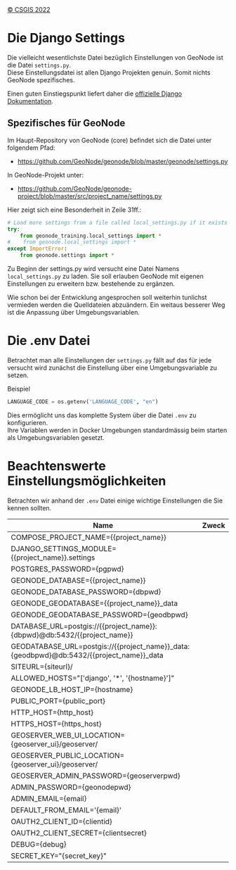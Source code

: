 <!-- the Menu -->
<link rel="stylesheet" media="all" href="../styles.css" />
<div id="logo"><a href="https://csgis.de">© CSGIS 2022</a></div>
<div id="menu"></div>
<div id="jumpMenu"></div>
<script src="../menu.js"></script>
<script src="../jumpmenu.js"></script>
<!-- the Menu -->


# Die Django Settings

Die vielleicht wesentlichste Datei bezüglich Einstellungen von GeoNode ist die Datei `settings.py`.  
Diese Einstellungsdatei ist allen Django Projekten genuin. Somit nichts GeoNode spezifisches.

Einen guten Einstiegspunkt liefert daher die [offizielle Django Dokumentation](https://docs.djangoproject.com/en/4.1/topics/settings/).

## Spezifisches für GeoNode

Im Haupt-Repository von GeoNode (core) befindet sich die Datei unter folgendem Pfad:

- https://github.com/GeoNode/geonode/blob/master/geonode/settings.py

In GeoNode-Projekt unter:

- https://github.com/GeoNode/geonode-project/blob/master/src/project_name/settings.py

Hier zeigt sich eine Besonderheit in Zeile 31ff.:

```python
# Load more settings from a file called local_settings.py if it exists
try:
    from geonode_training.local_settings import *
#    from geonode.local_settings import *
except ImportError:
    from geonode.settings import *
```

Zu Beginn der settings.py wird versucht eine Datei Namens `local_settings.py` zu laden. Sie soll erlauben GeoNode mit eigenen Einstellungen zu erweitern bzw. bestehende zu ergänzen.

Wie schon bei der Entwicklung angesprochen soll weiterhin tunlichst vermieden werden die Quelldateien abzuändern.
Ein weitaus besserer Weg ist die Anpassung über Umgebungsvariablen.

# Die .env Datei

Betrachtet man alle Einstellungen der `settings.py` fällt auf das für jede versucht wird zunächst die Einstellung über eine Umgebungsvariable zu setzen.

Beispiel

```python
LANGUAGE_CODE = os.getenv('LANGUAGE_CODE', "en")
```

Dies ermöglicht uns das komplette System über die Datei `.env` zu konfigurieren.  
Ihre Variablen werden in Docker Umgebungen standardmässig beim starten als Umgebungsvariablen gesetzt.

# Beachtenswerte Einstellungsmöglichkeiten

Betrachten wir anhand der `.env` Datei einige wichtige Einstellungen die Sie kennen sollten.


Name|Zweck
--|--
COMPOSE_PROJECT_NAME={{project_name}} | 
DJANGO_SETTINGS_MODULE={{project_name}}.settings | 
POSTGRES_PASSWORD={pgpwd} | 
GEONODE_DATABASE={{project_name}} | 
GEONODE_DATABASE_PASSWORD={dbpwd} | 
GEONODE_GEODATABASE={{project_name}}_data | 
GEONODE_GEODATABASE_PASSWORD={geodbpwd} | 
DATABASE_URL=postgis://{{project_name}}:{dbpwd}@db:5432/{{project_name}} | 
GEODATABASE_URL=postgis://{{project_name}}_data:{geodbpwd}@db:5432/{{project_name}}_data | 
SITEURL={siteurl}/ | 
ALLOWED_HOSTS="['django', '*', '{hostname}']" | 
GEONODE_LB_HOST_IP={hostname} | 
PUBLIC_PORT={public_port} | 
HTTP_HOST={http_host} | 
HTTPS_HOST={https_host} | 
GEOSERVER_WEB_UI_LOCATION={geoserver_ui}/geoserver/ | 
GEOSERVER_PUBLIC_LOCATION={geoserver_ui}/geoserver/ | 
GEOSERVER_ADMIN_PASSWORD={geoserverpwd} | 
ADMIN_PASSWORD={geonodepwd} | 
ADMIN_EMAIL={email} | 
DEFAULT_FROM_EMAIL='{email}' | 
OAUTH2_CLIENT_ID={clientid} | 
OAUTH2_CLIENT_SECRET={clientsecret} | 
DEBUG={debug} | 
SECRET_KEY="{secret_key}" | 